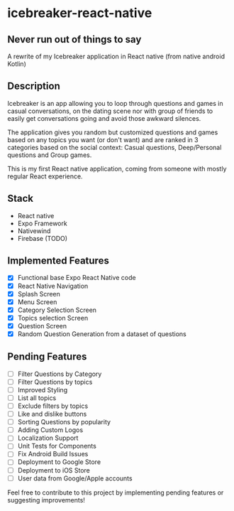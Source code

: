 # icebreaker-react-native

## Never run out of things to say

A rewrite of my Icebreaker application in React native (from native android Kotlin)

## Description

Icebreaker is an app allowing you to loop through questions and games in casual conversations, on the dating scene nor with group of friends to easily get conversations going and avoid those awkward silences.

The application gives you random but customized questions and games based on any topics you want (or don't want) and are ranked in 3 categories based on the social context: Casual questions, Deep/Personal questions and Group games.

This is my first React native application, coming from someone with mostly regular React experience.

## Stack

- React native
- Expo Framework
- Nativewind
- Firebase (TODO)

## Implemented Features

- [x] Functional base Expo React Native code
- [x] React Native Navigation
- [x] Splash Screen
- [x] Menu Screen
- [x] Category Selection Screen
- [x] Topics selection Screen
- [x] Question Screen
- [x] Random Question Generation from a dataset of questions

## Pending Features

- [ ] Filter Questions by Category
- [ ] Filter Questions by topics
- [ ] Improved Styling
- [ ] List all topics
- [ ] Exclude filters by topics
- [ ] Like and dislike buttons
- [ ] Sorting Questions by popularity
- [ ] Adding Custom Logos
- [ ] Localization Support
- [ ] Unit Tests for Components
- [ ] Fix Android Build Issues
- [ ] Deployment to Google Store
- [ ] Deployment to iOS Store
- [ ] User data from Google/Apple accounts

Feel free to contribute to this project by implementing pending features or suggesting improvements!
